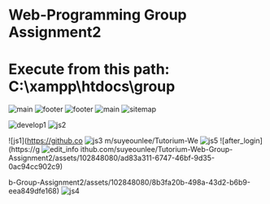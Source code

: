 # Web-Programming Group Assignment2
# Execute from this path: C:\xampp\htdocs\group


![main](https://github.com/suyeounlee/Tutorium-Web-Group-Assignment2/assets/102848080/f1b7c40b-b750-49d2-8836-a62568605390)
![footer](https://github.com/suyeounlee/Tutorium-Web-Group-Assignment2/assets/102848080/f3f30068-1daf-4905-8f76-3c441182d31b)
![footer](https://github.com/suyeounlee/Tutorium-Web-Group-Assignment2/assets/102848080/e4499288-fc6b-445f-99bd-0581fecf8c4f)
![main](https://github.com/suyeounlee/Tutorium-Web-Group-Assignment2/assets/102848080/738c5dd4-7e8a-438d-b233-fbade62d2be8)
![sitemap](https://github.com/suyeounlee/Tutorium-Web-Group-Assignment2/assets/102848080/150e015e-0766-44e9-8793-222fed6f8b25)

![develop1](https://github.com/suyeounlee/Tutorium-Web-Group-Assignment2/assets/102848080/da99d817-68e2-475a-985f-4494a648eae2)
![js2](https://github.com/suyeounlee/Tutorium-Web-Group-Assignment2/assets/102848080/12f52634-a4ef-47a2-a305-fbac882359e4)

![js1](https://github.co
![js3](https://github.com/suyeounlee/Tutorium-Web-Group-Assignment2/assets/102848080/09c80a97-36fc-4cce-ab60-e8dead5492c3)
m/suyeounlee/Tutorium-We
![js5](https://github.com/suyeounlee/Tutorium-Web-Group-Assignment2/assets/102848080/ca6562a3-61cd-429f-8906-d950dd124cc4)
![after_login](https://g
![edit_info](https://github.com/suyeounlee/Tutorium-Web-Group-Assignment2/assets/102848080/9fff5165-b5f6-4a42-bf67-ce6bf31f1f09)
ithub.com/suyeounlee/Tutorium-Web-Group-Assignment2/assets/102848080/ad83a311-6747-46bf-9d35-0ac94cc902c9)

b-Group-Assignment2/assets/102848080/8b3fa20b-498a-43d2-b6b9-eea849dfe168)
![js4](https://github.com/suyeounlee/Tutorium-Web-Group-Assignment2/assets/102848080/4c7a43b5-9dbb-45eb-8c8e-affb785749ec)

